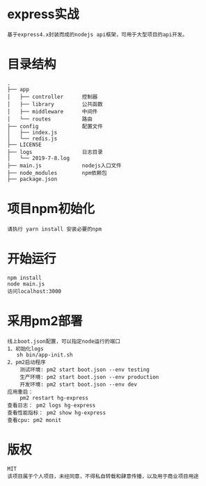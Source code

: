 # express实战
    基于express4.x封装而成的nodejs api框架，可用于大型项目的api开发。

# 目录结构
    .
    ├── app
    │   ├── controller      控制器
    │   ├── library         公共函数
    │   ├── middleware      中间件
    │   └── routes          路由
    ├── config              配置文件
    │   ├── index.js
    │   └── redis.js
    ├── LICENSE
    ├── logs                日志目录
    │   └── 2019-7-8.log
    ├── main.js             nodejs入口文件
    ├── node_modules        npm依赖包
    ├── package.json

# 项目npm初始化
    请执行 yarn install 安装必要的npm

# 开始运行
    npm install
    node main.js
    访问localhost:3000

# 采用pm2部署
    线上boot.json配置，可以指定node运行的端口
    1、初始化logs
       sh bin/app-init.sh
    2、pm2启动程序
        测试环境: pm2 start boot.json --env testing
        生产环境: pm2 start boot.json --env production
        开发环境: pm2 start boot.json --env dev
    应用重启：
        pm2 restart hg-express
    查看日志： pm2 logs hg-express
    查看性能指标： pm2 show hg-express
    查看cpu: pm2 monit

# 版权
    MIT
    该项目属于个人项目，未经同意，不得私自转载和肆意传播，以及用于商业项目用途
    